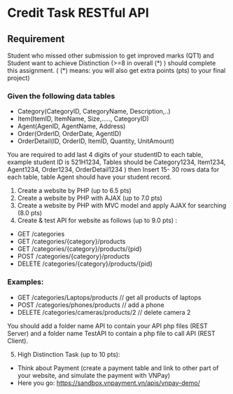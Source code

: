 # Credit Task RESTful API

## Requirement
Student who missed other submission to get improved marks (QT1) and Student want to achieve Distinction (>=8 in overall (\*) ) should complete this assignment. ( (\*) means: you will also get extra points (pts) to your final project)

### Given the following data tables
- Category(CategoryID, CategoryName, Description,..)
- Item(ItemID, ItemName, Size,....., CategoryID)
- Agent(AgenID, AgentName, Address)
- Order(OrderID, OrderDate, AgentID)
- OrderDetail(ID, OrderID, ItemID, Quantity, UnitAmount)

You are required to add last 4 digits of your studentID to each table, example student ID is 521H1234,
Tables should be Category1234, Item1234, Agent1234, Order1234, OrderDetail1234 ) then Insert 15- 30 rows data for each table, table Agent should have your student record.
1. Create a website by PHP (up to 6.5 pts)
2. Create a website by PHP with AJAX (up to 7.0 pts)
3. Create a website by PHP with MVC model and apply AJAX for searching (8.0 pts)
4. Create & test API for website as follows (up to 9.0 pts) :
- GET /categories
- GET /categories/{category}/products
- GET /categories/{category}/products/{pid}
- POST /categories/{category}/products
- DELETE /categories/{category}/products/{pid}

### Examples:
- GET /categories/Laptops/products // get all products of laptops
- POST /categories/phones/products // add a phone
- DELETE /categories/cameras/products/2 // delete camera 2

You should add a folder name API to contain your API php files (REST Server) and a folder name TestAPI to contain a php file to call API (REST Client).

5. High Distinction Task (up to 10 pts):
- Think about Payment (create a payment table and link to other part of your website, and simulate the payment with VNPay)
- Here you go: https://sandbox.vnpayment.vn/apis/vnpay-demo/
